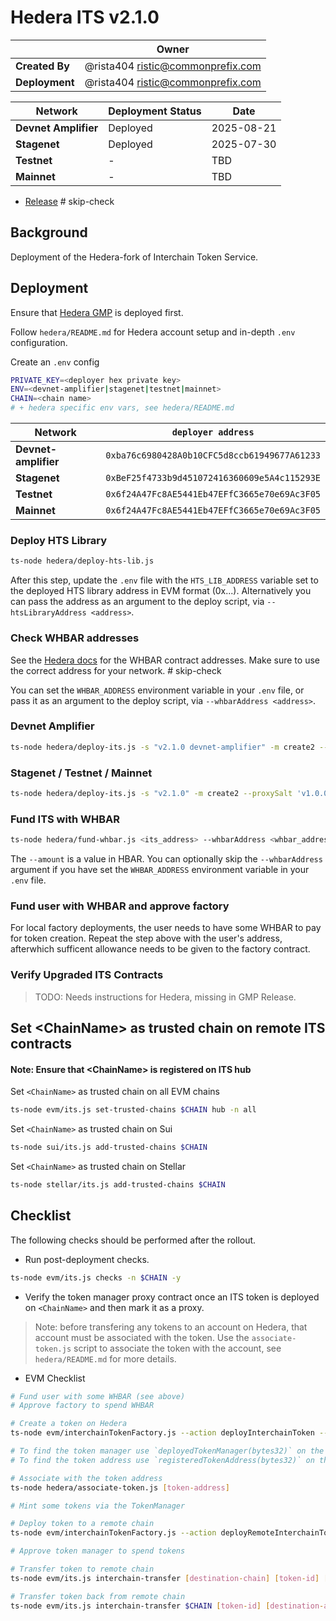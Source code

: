 # Hedera ITS v2.1.0

|                | **Owner**                                 |
| -------------- | ----------------------------------------- |
| **Created By** | @rista404 <ristic@commonprefix.com> |
| **Deployment** | @rista404 <ristic@commonprefix.com> |

| **Network**          | **Deployment Status** | **Date**    |
| -------------------- | --------------------- | ----------- |
| **Devnet Amplifier** | Deployed              | 2025-08-21  |
| **Stagenet**         | Deployed              | 2025-07-30  |
| **Testnet**          | -                     | TBD         |
| **Mainnet**          | -                     | TBD         |

- [Release](https://github.com/commonprefix/interchain-token-service/tree/01ac9020896b6e16577a9d922f6b7e23baae9145)  # skip-check

## Background

Deployment of the Hedera-fork of Interchain Token Service.

## Deployment

Ensure that [Hedera GMP](../evm/2025-04-Hedera-GMP-v6.0.4.md) is deployed first.

Follow `hedera/README.md` for Hedera account setup and in-depth `.env` configuration.

Create an `.env` config

```sh
PRIVATE_KEY=<deployer hex private key>
ENV=<devnet-amplifier|stagenet|testnet|mainnet>
CHAIN=<chain name>
# + hedera specific env vars, see hedera/README.md
```

| Network              | `deployer address`                           |
| -------------------- | -------------------------------------------- |
| **Devnet-amplifier** | `0xba76c6980428A0b10CFC5d8ccb61949677A61233` |
| **Stagenet**         | `0xBeF25f4733b9d451072416360609e5A4c115293E` |
| **Testnet**          | `0x6f24A47Fc8AE5441Eb47EFfC3665e70e69Ac3F05` |
| **Mainnet**          | `0x6f24A47Fc8AE5441Eb47EFfC3665e70e69Ac3F05` |

### Deploy HTS Library

```bash
ts-node hedera/deploy-hts-lib.js
```

After this step, update the `.env` file with the `HTS_LIB_ADDRESS` variable set to the deployed HTS library address in EVM format (0x...). Alternatively you can pass the address as an argument to the deploy script, via `--htsLibraryAddress <address>`.

### Check WHBAR addresses

See the [Hedera docs](https://docs.hedera.com/hedera/core-concepts/smart-contracts/wrapped-hbar-whbar#contract-deployments) for the WHBAR contract addresses. Make sure to use the correct address for your network. # skip-check

You can set the `WHBAR_ADDRESS` environment variable in your `.env` file, or pass it as an argument to the deploy script, via `--whbarAddress <address>`.

### Devnet Amplifier

```bash
ts-node hedera/deploy-its.js -s "v2.1.0 devnet-amplifier" -m create2 --proxySalt 'v1.0.0 devnet-amplifier'
```

### Stagenet / Testnet / Mainnet

```bash
ts-node hedera/deploy-its.js -s "v2.1.0" -m create2 --proxySalt 'v1.0.0'
```

### Fund ITS with WHBAR

```bash
ts-node hedera/fund-whbar.js <its_address> --whbarAddress <whbar_address> --amount 10
```

The `--amount` is a value in HBAR. You can optionally skip the `--whbarAddress` argument if you have set the `WHBAR_ADDRESS` environment variable in your `.env` file.

### Fund user with WHBAR and approve factory

For local factory deployments, the user needs to have some WHBAR to pay for token creation. Repeat the step above with the user's address, afterwhich sufficent allowance needs to be given to the factory contract.

### Verify Upgraded ITS Contracts

> TODO: Needs instructions for Hedera, missing in GMP Release.

## Set &lt;ChainName&gt; as trusted chain on remote ITS contracts

#### Note: Ensure that &lt;ChainName&gt; is registered on ITS hub

Set `<ChainName>` as trusted chain on all EVM chains
```bash
ts-node evm/its.js set-trusted-chains $CHAIN hub -n all
```

Set `<ChainName>` as trusted chain on Sui

```bash
ts-node sui/its.js add-trusted-chains $CHAIN
```

Set `<ChainName>` as trusted chain on Stellar

```bash
ts-node stellar/its.js add-trusted-chains $CHAIN
```

## Checklist

The following checks should be performed after the rollout.

- Run post-deployment checks.

```bash
ts-node evm/its.js checks -n $CHAIN -y
```

- Verify the token manager proxy contract once an ITS token is deployed on `<ChainName>` and then mark it as a proxy.

> Note: before transfering any tokens to an account on Hedera, that account must be associated with the token. Use the `associate-token.js` script to associate the token with the account, see `hedera/README.md` for more details.

- EVM Checklist

```bash
# Fund user with some WHBAR (see above)
# Approve factory to spend WHBAR

# Create a token on Hedera
ts-node evm/interchainTokenFactory.js --action deployInterchainToken --minter [minter-address] --name "test" --symbol "TST" --decimals 6 --salt "salt1234" -n $CHAIN

# To find the token manager use `deployedTokenManager(bytes32)` on the ITS contract
# To find the token address use `registeredTokenAddress(bytes32)` on the ITS contract

# Associate with the token address
ts-node hedera/associate-token.js [token-address]

# Mint some tokens via the TokenManager

# Deploy token to a remote chain
ts-node evm/interchainTokenFactory.js --action deployRemoteInterchainToken --destinationChain [destination-chain] --salt "salt1234" --gasValue [gas-value] -y -n $CHAIN

# Approve token manager to spend tokens

# Transfer token to remote chain
ts-node evm/its.js interchain-transfer [destination-chain] [token-id] [recipient] 1 --gasValue [gas-value] -n $CHAIN

# Transfer token back from remote chain
ts-node evm/its.js interchain-transfer $CHAIN [token-id] [destination-address] 1 --gasValue [gas-value] -n [destination-chain]
```

